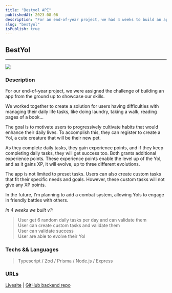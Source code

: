 ```yaml
---
title: "Bestyol API"
publishedAt: 2023-08-06
description: "For an end-of-year project, we had 4 weeks to build an app with requirements for a certification"
slug: "bestyol"
isPublish: true
---
```


## BestYol

---

![](/img/preview-bestyol.jpg)

### Description 

For our end-of-year project, we were assigned the challenge of building an app from the ground up to showcase our skills.

We worked together to create a solution for users having difficulties with managing their daily life tasks,
like doing laundry, taking a walk, reading pages of a book…

The goal is to motivate users to progressively cultivate habits that would enhance their daily lives.
To accomplish this, they can register to create a Yol, a cute creature that will be their new pet.

As they complete daily tasks, they gain experience points, and if they keep completing daily tasks, they will get
success too. Both grants additional experience points.
These experience points enable the level up of the Yol, and as it gains XP, it will evolve, up to three
different evolutions.

The app is not limited to preset tasks. Users can also create custom tasks that fit their specific needs and
goals. However, these custom tasks will not give any XP points.

In the future, I'm planning to add a combat system, allowing Yols to engage in friendly battles with
others.

_In 4 weeks we built v1:_
>User get 6 random daily tasks per day and can validate them <br>
>User can create custom tasks and validate them <br>
>User can validate success <br>
>User are able to evolve their Yol

### Techs && Languages

> Typescript / Zod / Prisma / Node.js / Express

### URLs

[Livesite](https://bestyol.vercel.app/) | [GitHub backend repo](https://github.com/tristan-derez/bestyol-back)

